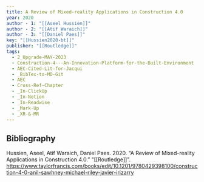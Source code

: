 ```yaml
---
title: A Review of Mixed-reality Applications in Construction 4.0
year: 2020
author - 1: "[[Aseel Hussien]]"
author - 2: "[[Atif Waraich]]"
author - 3: "[[Daniel Paes]]"
key: "[[Hussien2020-bt]]"
publisher: "[[Routledge]]"
tags:
  - 2_Upgrade-MAY-2023
  - Construction-4---An-Innovation-Platform-for-the-Built-Environment
  - AEC-Cited-Lit-for-Jacqui
  - _BibTex-to-MD-Git
  - AEC
  - Cross-Ref-Chapter
  - _In-ClickUp
  - _In-Notion
  - _In-Readwise
  - _Mark-Up
  - _XR-&-MR
---
```


## Bibliography
Hussien, Aseel, Atif Waraich, Daniel Paes. 2020. “A Review of Mixed-reality Applications in Construction 4.0.” "[[Routledge]]". https://www.taylorfrancis.com/books/edit/10.1201/9780429398100/construction-4-0-anil-sawhney-michael-riley-javier-irizarry